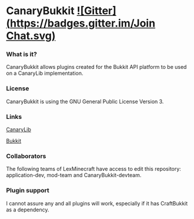 CanaryBukkit [![Gitter](https://badges.gitter.im/Join Chat.svg)](https://gitter.im/CanaryBukkitTeam/CanaryBukkit?utm_source=badge&utm_medium=badge&utm_campaign=pr-badge&utm_content=badge)
=======================

### What is it?
CanaryBukkit allows plugins created for the Bukkit API platform to be used on a CanaryLib implementation.

### License
CanaryBukkit is using the GNU General Public License Version 3.

### Links
[CanaryLib](https://github.com/CanaryModTeam/CanaryLib)

[Bukkit](https://github.com/Bukkit/Bukkit)

### Collaborators
The following teams of LexMinecraft have access to edit this repository: application-dev, mod-team and CanaryBukkit-devteam.

### Plugin support
I cannot assure any and all plugins will work, especially if it has CraftBukkit as a dependency.

